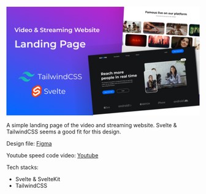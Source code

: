 ![](./thumbnail.png)

A simple landing page of the video and streaming website. Svelte & TailwindCSS seems a good fit for this design.

Design file: [Figma](https://www.figma.com/community/file/1083846628871703375)

Youtube speed code video: [Youtube](https://www.youtube.com/watch?v=lfISqVALZQI)

Tech stacks:

- Svelte & SvelteKit
- TailwindCSS
